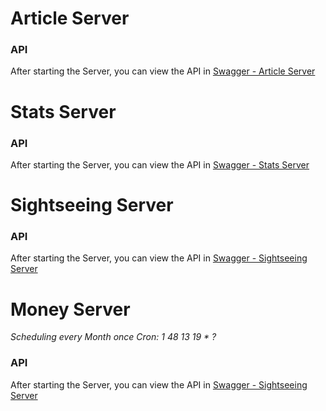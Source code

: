 # Article Server
### API
After starting the Server, you can view the API in [Swagger - Article Server](http://localhost:8080/swagger-ui.html)

# Stats Server
### API
After starting the Server, you can view the API in [Swagger - Stats Server](http://localhost:8071/swagger-ui.html)

# Sightseeing Server
### API
After starting the Server, you can view the API in [Swagger - Sightseeing Server](http://localhost:8061/swagger-ui.html)

# Money Server
*Scheduling every Month once*
*Cron: 1 48 13 19 * ?*
### API
After starting the Server, you can view the API in [Swagger - Sightseeing Server](http://localhost:8061/swagger-ui.html)

